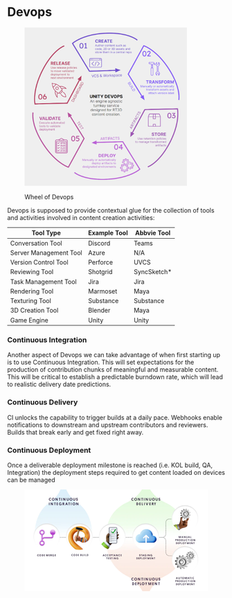# Devops

<figure><img src="../.gitbook/assets/image (5).png" alt="" width="375"><figcaption><p>Wheel of Devops</p></figcaption></figure>

Devops is supposed to provide contextual glue for the collection of tools and activities involved in content creation activities:



| Tool Type              | Example Tool | Abbvie Tool  |
| ---------------------- | ------------ | ------------ |
| Conversation Tool      | Discord      | Teams        |
| Server Management Tool | Azure        | N/A          |
| Version Control Tool   | Perforce     | UVCS         |
| Reviewing Tool         | Shotgrid     | SyncSketch\* |
| Task Management Tool   | Jira         | Jira         |
| Rendering Tool         | Marmoset     | Maya         |
| Texturing Tool         | Substance    | Substance    |
| 3D Creation Tool       | Blender      | Maya         |
| Game Engine            | Unity        | Unity        |

### Continuous Integration

Another aspect of Devops we can take advantage of when first starting up is to use Continuous Integration. This will set expectations for the production of contribution chunks of meaningful and measurable content. This will be critical to establish a predictable burndown rate, which will lead to realistic delivery date predictions.

### Continuous Delivery

CI unlocks the capability to trigger builds at a daily pace. Webhooks enable notifications to downstream and upstream contributors and reviewers. Builds that break early and get fixed right away.

### Continuous Deployment

Once a deliverable deployment milestone is reached (i.e. KOL build, QA, Integration) the deployment steps required to get content loaded on devices can be managed

<figure><img src="../.gitbook/assets/image (6).png" alt=""><figcaption></figcaption></figure>
